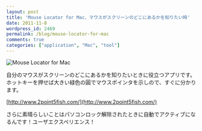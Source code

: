 ```yaml
---
layout: post
title: 'Mouse Locator for Mac、マウスがスクリーンのどこにあるかを知りたい時'
date: 2011-11-8
wordpress_id: 2469
permalink: /blog/mouse-locator-for-mac
comments: true
categories: ["application", "Mac", "tool"]
---
```

<img src="http://www.2point5fish.com/img/MLLogo.png" alt="Mouse Locator for Mac" />

自分のマウスがスクリーンのどこにあるかを知りたいときに役立つアプリです。
ホットキーを押せば大きい緑色の圓でマウスポインタを示しので、すぐに分かります。

[http://www.2point5fish.com/](http://www.2point5fish.com/)

さらに素晴らしいことはパソコンロック解除されたときに自動でアクティブになるんです！ユーザエクスペリエンス！
